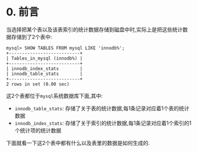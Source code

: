 # 0. 前言

当选择把某个表以及该表索引的统计数据存储到磁盘中时,实际上是把这些统计数据存储到了2个表中:

```
mysql> SHOW TABLES FROM mysql LIKE 'innodb%';
+---------------------------+
| Tables_in_mysql (innodb%) |
+---------------------------+
| innodb_index_stats        |
| innodb_table_stats        |
+---------------------------+
2 rows in set (0.00 sec)
```

这2个表都位于`mysql`系统数据库下面,其中:

- `innodb_table_stats`: 存储了关于表的统计数据,每1条记录对应着1个表的统计数据
- `innodb_index_stats`: 存储了关于索引的统计数据,每1条记录对应着1个索引的1个统计项的统计数据

下面就看一下这2个表中都有什么以及表里的数据是如何生成的.
